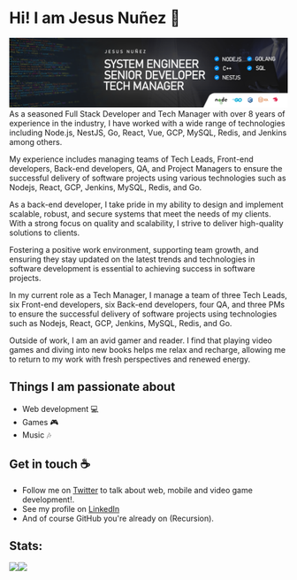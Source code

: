 # Hi! I am Jesus Nuñez :wave:
<img src="https://raw.githubusercontent.com/Cro22/Cro22/master/banner-2.png" alt="banner that says Jesus Nuñez - Full Stack Web Dev, WordPress plugin Dev,  Unreal Games Dev">
As a seasoned Full Stack Developer and Tech Manager with over 8 years of experience in the industry, I have worked with a wide range of technologies including Node.js, NestJS, Go, React, Vue, GCP, MySQL, Redis, and Jenkins among others.

My experience includes managing teams of Tech Leads, Front-end developers, Back-end developers, QA, and Project Managers to ensure the successful delivery of software projects using various technologies such as Nodejs, React, GCP, Jenkins, MySQL, Redis, and Go.

As a back-end developer, I take pride in my ability to design and implement scalable, robust, and secure systems that meet the needs of my clients. With a strong focus on quality and scalability, I strive to deliver high-quality solutions to clients.

Fostering a positive work environment, supporting team growth, and ensuring they stay updated on the latest trends and technologies in software development is essential to achieving success in software projects.

In my current role as a Tech Manager, I manage a team of three Tech Leads, six Front-end developers, six Back-end developers, four QA, and three PMs to ensure the successful delivery of software projects using technologies such as Nodejs, React, GCP, Jenkins, MySQL, Redis, and Go.

Outside of work, I am an avid gamer and reader. I find that playing video games and diving into new books helps me relax and recharge, allowing me to return to my work with fresh perspectives and renewed energy.

## Things I am passionate about

- Web development :computer:
- Games :video_game:
- Music :notes:


## Get in touch :coffee:

- Follow me on [Twitter](https://twitter.com/wolfdeerdev) to talk about web, mobile and video game development!.
- See my profile on [LinkedIn](https://www.linkedin.com/in/cro22/)
- And of course GitHub you're already on (Recursion).

## Stats:
<a href="https://github.com/cro22">
  <img align="left" src="https://github-readme-stats.vercel.app/api/top-langs/?username=Cro22&show_icons=true&theme=tokyonight&show_icons=true&count_private=true" />
</a>
<a href="https://github.com/cro22">
  <img align="left" src="https://github-readme-stats.vercel.app/api?username=Cro22&line_height=27&show_icons=true&theme=tokyonight&show_icons=true&count_private=true" />
</a>
<!--
**Cro22/Cro22** is a ✨ _special_ ✨ repository because its `README.md` (this file) appears on your GitHub profile.

Here are some ideas to get you started:

- 🔭 I’m currently working on ...
- 🌱 I’m currently learning ...
- 👯 I’m looking to collaborate on ...
- 🤔 I’m looking for help with ...
- 💬 Ask me about ...
- 📫 How to reach me: ...
- 😄 Pronouns: ...
- ⚡ Fun fact: ...
-->

